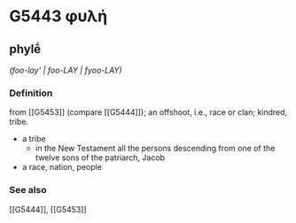 # G5443 φυλή

## phylḗ

_(foo-lay' | foo-LAY | fyoo-LAY)_

### Definition

from [[G5453]] (compare [[G5444]]); an offshoot, i.e., race or clan; kindred, tribe.

- a tribe
  - in the New Testament all the persons descending from one of the twelve sons of the patriarch, Jacob
- a race, nation, people

### See also

[[G5444]], [[G5453]]

